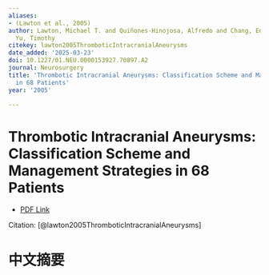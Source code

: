 ```yaml
---
aliases:
- (Lawton et al., 2005)
author: Lawton, Michael T. and Quiñones-Hinojosa, Alfredo and Chang, Edward F. and
  Yu, Timothy
citekey: lawton2005ThromboticIntracranialAneurysms
date_added: '2025-03-23'
doi: 10.1227/01.NEU.0000153927.70897.A2
journal: Neurosurgery
title: 'Thrombotic Intracranial Aneurysms: Classification Scheme and Management Strategies
  in 68 Patients'
year: '2005'

---
```

# Thrombotic Intracranial Aneurysms: Classification Scheme and Management Strategies in 68 Patients
- [PDF Link](zotero://open-pdf/library/items/RW6HYCR6)

Citation: [@lawton2005ThromboticIntracranialAneurysms]

# 中文摘要
